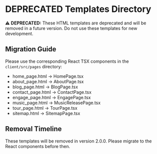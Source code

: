 
# DEPRECATED Templates Directory

⚠️ **DEPRECATED:** These HTML templates are deprecated and will be removed in a future version. 
Do not use these templates for new development.

## Migration Guide

Please use the corresponding React TSX components in the `client/src/pages` directory:

- home_page.html → HomePage.tsx
- about_page.html → AboutPage.tsx
- blog_page.html → BlogPage.tsx
- contact_page.html → ContactPage.tsx
- engage_page.html → EngagePage.tsx
- music_page.html → MusicReleasePage.tsx
- tour_page.html → TourPage.tsx
- sitemap.html → SitemapPage.tsx

## Removal Timeline

These templates will be removed in version 2.0.0. Please migrate to the React components before then.
